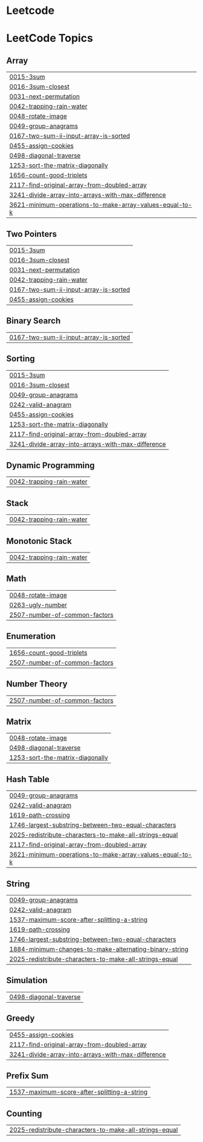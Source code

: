 # Leetcode
<!---LeetCode Topics Start-->
# LeetCode Topics
## Array
|  |
| ------- |
| [0015-3sum](https://github.com/legendcyber28/Leetcode/tree/master/0015-3sum) |
| [0016-3sum-closest](https://github.com/legendcyber28/Leetcode/tree/master/0016-3sum-closest) |
| [0031-next-permutation](https://github.com/legendcyber28/Leetcode/tree/master/0031-next-permutation) |
| [0042-trapping-rain-water](https://github.com/legendcyber28/Leetcode/tree/master/0042-trapping-rain-water) |
| [0048-rotate-image](https://github.com/legendcyber28/Leetcode/tree/master/0048-rotate-image) |
| [0049-group-anagrams](https://github.com/legendcyber28/Leetcode/tree/master/0049-group-anagrams) |
| [0167-two-sum-ii-input-array-is-sorted](https://github.com/legendcyber28/Leetcode/tree/master/0167-two-sum-ii-input-array-is-sorted) |
| [0455-assign-cookies](https://github.com/legendcyber28/Leetcode/tree/master/0455-assign-cookies) |
| [0498-diagonal-traverse](https://github.com/legendcyber28/Leetcode/tree/master/0498-diagonal-traverse) |
| [1253-sort-the-matrix-diagonally](https://github.com/legendcyber28/Leetcode/tree/master/1253-sort-the-matrix-diagonally) |
| [1656-count-good-triplets](https://github.com/legendcyber28/Leetcode/tree/master/1656-count-good-triplets) |
| [2117-find-original-array-from-doubled-array](https://github.com/legendcyber28/Leetcode/tree/master/2117-find-original-array-from-doubled-array) |
| [3241-divide-array-into-arrays-with-max-difference](https://github.com/legendcyber28/Leetcode/tree/master/3241-divide-array-into-arrays-with-max-difference) |
| [3621-minimum-operations-to-make-array-values-equal-to-k](https://github.com/legendcyber28/Leetcode/tree/master/3621-minimum-operations-to-make-array-values-equal-to-k) |
## Two Pointers
|  |
| ------- |
| [0015-3sum](https://github.com/legendcyber28/Leetcode/tree/master/0015-3sum) |
| [0016-3sum-closest](https://github.com/legendcyber28/Leetcode/tree/master/0016-3sum-closest) |
| [0031-next-permutation](https://github.com/legendcyber28/Leetcode/tree/master/0031-next-permutation) |
| [0042-trapping-rain-water](https://github.com/legendcyber28/Leetcode/tree/master/0042-trapping-rain-water) |
| [0167-two-sum-ii-input-array-is-sorted](https://github.com/legendcyber28/Leetcode/tree/master/0167-two-sum-ii-input-array-is-sorted) |
| [0455-assign-cookies](https://github.com/legendcyber28/Leetcode/tree/master/0455-assign-cookies) |
## Binary Search
|  |
| ------- |
| [0167-two-sum-ii-input-array-is-sorted](https://github.com/legendcyber28/Leetcode/tree/master/0167-two-sum-ii-input-array-is-sorted) |
## Sorting
|  |
| ------- |
| [0015-3sum](https://github.com/legendcyber28/Leetcode/tree/master/0015-3sum) |
| [0016-3sum-closest](https://github.com/legendcyber28/Leetcode/tree/master/0016-3sum-closest) |
| [0049-group-anagrams](https://github.com/legendcyber28/Leetcode/tree/master/0049-group-anagrams) |
| [0242-valid-anagram](https://github.com/legendcyber28/Leetcode/tree/master/0242-valid-anagram) |
| [0455-assign-cookies](https://github.com/legendcyber28/Leetcode/tree/master/0455-assign-cookies) |
| [1253-sort-the-matrix-diagonally](https://github.com/legendcyber28/Leetcode/tree/master/1253-sort-the-matrix-diagonally) |
| [2117-find-original-array-from-doubled-array](https://github.com/legendcyber28/Leetcode/tree/master/2117-find-original-array-from-doubled-array) |
| [3241-divide-array-into-arrays-with-max-difference](https://github.com/legendcyber28/Leetcode/tree/master/3241-divide-array-into-arrays-with-max-difference) |
## Dynamic Programming
|  |
| ------- |
| [0042-trapping-rain-water](https://github.com/legendcyber28/Leetcode/tree/master/0042-trapping-rain-water) |
## Stack
|  |
| ------- |
| [0042-trapping-rain-water](https://github.com/legendcyber28/Leetcode/tree/master/0042-trapping-rain-water) |
## Monotonic Stack
|  |
| ------- |
| [0042-trapping-rain-water](https://github.com/legendcyber28/Leetcode/tree/master/0042-trapping-rain-water) |
## Math
|  |
| ------- |
| [0048-rotate-image](https://github.com/legendcyber28/Leetcode/tree/master/0048-rotate-image) |
| [0263-ugly-number](https://github.com/legendcyber28/Leetcode/tree/master/0263-ugly-number) |
| [2507-number-of-common-factors](https://github.com/legendcyber28/Leetcode/tree/master/2507-number-of-common-factors) |
## Enumeration
|  |
| ------- |
| [1656-count-good-triplets](https://github.com/legendcyber28/Leetcode/tree/master/1656-count-good-triplets) |
| [2507-number-of-common-factors](https://github.com/legendcyber28/Leetcode/tree/master/2507-number-of-common-factors) |
## Number Theory
|  |
| ------- |
| [2507-number-of-common-factors](https://github.com/legendcyber28/Leetcode/tree/master/2507-number-of-common-factors) |
## Matrix
|  |
| ------- |
| [0048-rotate-image](https://github.com/legendcyber28/Leetcode/tree/master/0048-rotate-image) |
| [0498-diagonal-traverse](https://github.com/legendcyber28/Leetcode/tree/master/0498-diagonal-traverse) |
| [1253-sort-the-matrix-diagonally](https://github.com/legendcyber28/Leetcode/tree/master/1253-sort-the-matrix-diagonally) |
## Hash Table
|  |
| ------- |
| [0049-group-anagrams](https://github.com/legendcyber28/Leetcode/tree/master/0049-group-anagrams) |
| [0242-valid-anagram](https://github.com/legendcyber28/Leetcode/tree/master/0242-valid-anagram) |
| [1619-path-crossing](https://github.com/legendcyber28/Leetcode/tree/master/1619-path-crossing) |
| [1746-largest-substring-between-two-equal-characters](https://github.com/legendcyber28/Leetcode/tree/master/1746-largest-substring-between-two-equal-characters) |
| [2025-redistribute-characters-to-make-all-strings-equal](https://github.com/legendcyber28/Leetcode/tree/master/2025-redistribute-characters-to-make-all-strings-equal) |
| [2117-find-original-array-from-doubled-array](https://github.com/legendcyber28/Leetcode/tree/master/2117-find-original-array-from-doubled-array) |
| [3621-minimum-operations-to-make-array-values-equal-to-k](https://github.com/legendcyber28/Leetcode/tree/master/3621-minimum-operations-to-make-array-values-equal-to-k) |
## String
|  |
| ------- |
| [0049-group-anagrams](https://github.com/legendcyber28/Leetcode/tree/master/0049-group-anagrams) |
| [0242-valid-anagram](https://github.com/legendcyber28/Leetcode/tree/master/0242-valid-anagram) |
| [1537-maximum-score-after-splitting-a-string](https://github.com/legendcyber28/Leetcode/tree/master/1537-maximum-score-after-splitting-a-string) |
| [1619-path-crossing](https://github.com/legendcyber28/Leetcode/tree/master/1619-path-crossing) |
| [1746-largest-substring-between-two-equal-characters](https://github.com/legendcyber28/Leetcode/tree/master/1746-largest-substring-between-two-equal-characters) |
| [1884-minimum-changes-to-make-alternating-binary-string](https://github.com/legendcyber28/Leetcode/tree/master/1884-minimum-changes-to-make-alternating-binary-string) |
| [2025-redistribute-characters-to-make-all-strings-equal](https://github.com/legendcyber28/Leetcode/tree/master/2025-redistribute-characters-to-make-all-strings-equal) |
## Simulation
|  |
| ------- |
| [0498-diagonal-traverse](https://github.com/legendcyber28/Leetcode/tree/master/0498-diagonal-traverse) |
## Greedy
|  |
| ------- |
| [0455-assign-cookies](https://github.com/legendcyber28/Leetcode/tree/master/0455-assign-cookies) |
| [2117-find-original-array-from-doubled-array](https://github.com/legendcyber28/Leetcode/tree/master/2117-find-original-array-from-doubled-array) |
| [3241-divide-array-into-arrays-with-max-difference](https://github.com/legendcyber28/Leetcode/tree/master/3241-divide-array-into-arrays-with-max-difference) |
## Prefix Sum
|  |
| ------- |
| [1537-maximum-score-after-splitting-a-string](https://github.com/legendcyber28/Leetcode/tree/master/1537-maximum-score-after-splitting-a-string) |
## Counting
|  |
| ------- |
| [2025-redistribute-characters-to-make-all-strings-equal](https://github.com/legendcyber28/Leetcode/tree/master/2025-redistribute-characters-to-make-all-strings-equal) |
<!---LeetCode Topics End-->